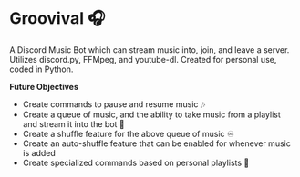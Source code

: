 # Groovival 🎧
A Discord Music Bot which can stream music into, join, and leave a server. Utilizes discord.py, FFMpeg, and youtube-dl. Created for personal use, coded in Python.

__Future Objectives__
- Create commands to pause and resume music 🎶
- Create a queue of music, and the ability to take music from a playlist and stream it into the bot 📝
- Create a shuffle feature for the above queue of music ♾️
- Create an auto-shuffle feature that can be enabled for whenever music is added
- Create specialized commands based on personal playlists 🌟
